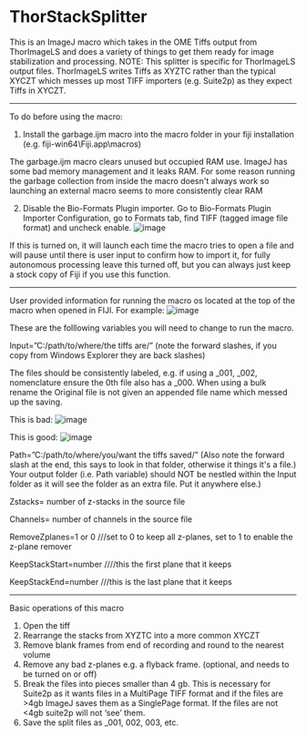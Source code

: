# ThorStackSplitter
This is an ImageJ macro which takes in the OME Tiffs output from ThorImageLS and does a variety of things to get them ready for image stabilization and processing. 
NOTE: This splitter is specific for ThorImageLS output files. ThorImageLS writes Tiffs as XYZTC rather than the typical XYCZT which messes up most TIFF importers (e.g. Suite2p) as they expect Tiffs in XYCZT.
_____________________________________________________________________________________
To do before using the macro:

1. Install the garbage.ijm macro into the macro folder in your fiji installation (e.g. fiji-win64\Fiji.app\macros)

The garbage.ijm macro clears unused but occupied RAM use. ImageJ has some bad memory management and it leaks RAM. For some reason running the garbage collection from inside the macro doesn't always work so launching an external macro seems to more consistently clear RAM 

2. Disable the Bio-Formats Plugin importer. Go to Bio-Formats Plugin Importer Configuration, go to Formats tab, find TIFF (tagged image file format) and uncheck enable. 
![image](https://user-images.githubusercontent.com/81972652/174402159-72164825-3a24-468e-810c-cd80dd388a9d.png)

If this is turned on, it will launch each time the macro tries to open a file and will pause until there is user input to confirm how to import it, for fully autonomous processing leave this turned off, but you can always just keep a stock copy of Fiji if you use this function.
________________________________________________________________________________________
User provided information for running the macro os located at the top of the macro when opened in FIJI.
For example:
![image](https://user-images.githubusercontent.com/81972652/174402485-e8a77311-daa6-4556-a7fa-1c58c6b3d3c4.png)

These are the folllowing variables you will need to change to run the macro.

Input=”C:/path/to/where/the tiffs are/”   (note the forward slashes, if you copy from Windows Explorer they are back slashes)

The files should be consistently labeled, e.g. if using a _001, _002, nomenclature ensure the 0th file also has a _000. 
When using a bulk rename the Original file is not given an appended file name which messed up the saving. 

This is bad:
![image](https://user-images.githubusercontent.com/81972652/190514223-c4f5099f-5773-4509-92ae-67089f3c8b80.png)

This is good:
![image](https://user-images.githubusercontent.com/81972652/190513916-c32cd0ae-2af4-4ff3-8cb5-a129119e47f3.png)


Path=”C:/path/to/where/you/want the tiffs saved/”    (Also note the forward slash at the end, this says to look in that folder, otherwise it things it's a file.)
Your output folder (i.e. Path variable) should NOT be nestled within the Input folder as it will see the folder as an extra file. Put it anywhere else.)

Zstacks= number of z-stacks in the source file

Channels= number of channels in the source file

RemoveZplanes=1 or 0      ///set to 0 to keep all z-planes, set to 1 to enable the z-plane remover

KeepStackStart=number   ////this the first plane that it keeps

KeepStackEnd=number   ///this is the last plane that it keeps

________________________________________________________________________________________
Basic operations of this macro
1.	Open the tiff
2.	 Rearrange the stacks from XYZTC into a more common XYCZT
3.	Remove blank frames from end of recording and round to the nearest volume
4.	Remove any bad z-planes e.g. a flyback frame. (optional, and needs to be turned on or off)
5.	Break the files into pieces smaller than 4 gb. This is necessary for Suite2p as it wants files in a MultiPage TIFF format and if the files are >4gb ImageJ saves them as a SinglePage format. If the files are not <4gb suite2p will not ‘see’ them.
6.	Save the split files as _001, 002, 003, etc.
